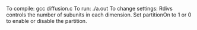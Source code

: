 To compile: gcc diffusion.c
To run: ./a.out
To change settings:
    Rdivs controls the number of subunits in each dimension.
    Set partitionOn to 1 or 0 to enable or disable the partition.